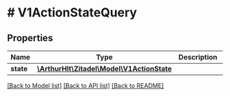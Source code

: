 # # V1ActionStateQuery

## Properties

Name | Type | Description | Notes
------------ | ------------- | ------------- | -------------
**state** | [**\ArthurHlt\Zitadel\Model\V1ActionState**](V1ActionState.md) |  | [optional]

[[Back to Model list]](../../README.md#models) [[Back to API list]](../../README.md#endpoints) [[Back to README]](../../README.md)
